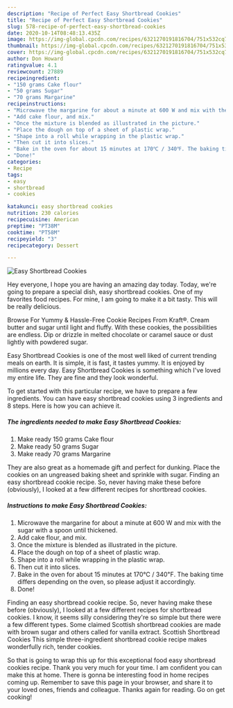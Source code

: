 ```yaml
---
description: "Recipe of Perfect Easy Shortbread Cookies"
title: "Recipe of Perfect Easy Shortbread Cookies"
slug: 578-recipe-of-perfect-easy-shortbread-cookies
date: 2020-10-14T08:48:13.435Z
image: https://img-global.cpcdn.com/recipes/6321270191816704/751x532cq70/easy-shortbread-cookies-recipe-main-photo.jpg
thumbnail: https://img-global.cpcdn.com/recipes/6321270191816704/751x532cq70/easy-shortbread-cookies-recipe-main-photo.jpg
cover: https://img-global.cpcdn.com/recipes/6321270191816704/751x532cq70/easy-shortbread-cookies-recipe-main-photo.jpg
author: Don Howard
ratingvalue: 4.1
reviewcount: 27889
recipeingredient:
- "150 grams Cake flour"
- "50 grams Sugar"
- "70 grams Margarine"
recipeinstructions:
- "Microwave the margarine for about a minute at 600 W and mix with the sugar with a spoon until thickened."
- "Add cake flour, and mix."
- "Once the mixture is blended as illustrated in the picture."
- "Place the dough on top of a sheet of plastic wrap."
- "Shape into a roll while wrapping in the plastic wrap."
- "Then cut it into slices."
- "Bake in the oven for about 15 minutes at 170℃ / 340℉. The baking time differs depending on the oven, so please adjust it accordingly."
- "Done!"
categories:
- Recipe
tags:
- easy
- shortbread
- cookies

katakunci: easy shortbread cookies 
nutrition: 230 calories
recipecuisine: American
preptime: "PT38M"
cooktime: "PT58M"
recipeyield: "3"
recipecategory: Dessert

---
```



![Easy Shortbread Cookies](https://img-global.cpcdn.com/recipes/6321270191816704/751x532cq70/easy-shortbread-cookies-recipe-main-photo.jpg)

Hey everyone, I hope you are having an amazing day today. Today, we're going to prepare a special dish, easy shortbread cookies. One of my favorites food recipes. For mine, I am going to make it a bit tasty. This will be really delicious.

Browse For Yummy &amp; Hassle-Free Cookie Recipes From Kraft®. Cream butter and sugar until light and fluffy. With these cookies, the possibilities are endless. Dip or drizzle in melted chocolate or caramel sauce or dust lightly with powdered sugar.

Easy Shortbread Cookies is one of the most well liked of current trending meals on earth. It is simple, it is fast, it tastes yummy. It is enjoyed by millions every day. Easy Shortbread Cookies is something which I've loved my entire life. They are fine and they look wonderful.


To get started with this particular recipe, we have to prepare a few ingredients. You can have easy shortbread cookies using 3 ingredients and 8 steps. Here is how you can achieve it.

<!--inarticleads1-->

##### The ingredients needed to make Easy Shortbread Cookies:

1. Make ready 150 grams Cake flour
1. Make ready 50 grams Sugar
1. Make ready 70 grams Margarine


They are also great as a homemade gift and perfect for dunking. Place the cookies on an ungreased baking sheet and sprinkle with sugar. Finding an easy shortbread cookie recipe. So, never having make these before (obviously), I looked at a few different recipes for shortbread cookies. 

<!--inarticleads2-->

##### Instructions to make Easy Shortbread Cookies:

1. Microwave the margarine for about a minute at 600 W and mix with the sugar with a spoon until thickened.
1. Add cake flour, and mix.
1. Once the mixture is blended as illustrated in the picture.
1. Place the dough on top of a sheet of plastic wrap.
1. Shape into a roll while wrapping in the plastic wrap.
1. Then cut it into slices.
1. Bake in the oven for about 15 minutes at 170℃ / 340℉. The baking time differs depending on the oven, so please adjust it accordingly.
1. Done!


Finding an easy shortbread cookie recipe. So, never having make these before (obviously), I looked at a few different recipes for shortbread cookies. I know, it seems silly considering they&#39;re so simple but there were a few different types. Some claimed Scottish shortbread cookies are made with brown sugar and others called for vanilla extract. Scottish Shortbread Cookies This simple three-ingredient shortbread cookie recipe makes wonderfully rich, tender cookies. 

So that is going to wrap this up for this exceptional food easy shortbread cookies recipe. Thank you very much for your time. I am confident you can make this at home. There is gonna be interesting food in home recipes coming up. Remember to save this page in your browser, and share it to your loved ones, friends and colleague. Thanks again for reading. Go on get cooking!
